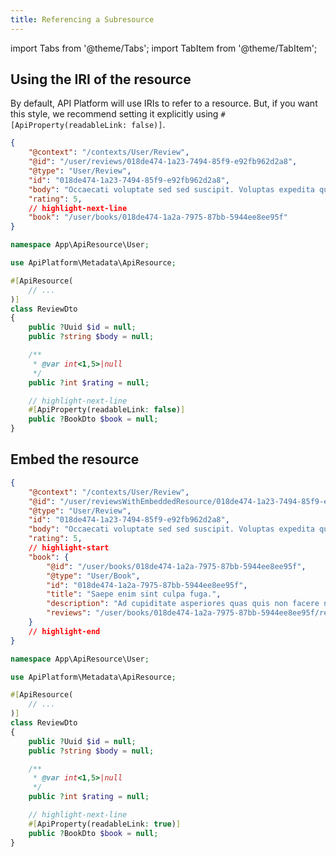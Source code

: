 ```yaml
---
title: Referencing a Subresource
---
```


import Tabs from '@theme/Tabs';
import TabItem from '@theme/TabItem';

## Using the IRI of the resource

By default, API Platform will use IRIs to refer to a resource. But, if you want this style, we recommend setting it explicitly using
`#[ApiProperty(readableLink: false)]`.

<Tabs queryString="tab" groupId="subresource">

<TabItem value="output" label="Output">

```json
{
    "@context": "/contexts/User/Review",
    "@id": "/user/reviews/018de474-1a23-7494-85f9-e92fb962d2a8",
    "@type": "User/Review",
    "id": "018de474-1a23-7494-85f9-e92fb962d2a8",
    "body": "Occaecati voluptate sed sed suscipit. Voluptas expedita quis molestias quam modi deleniti earum. Voluptas dolorem pariatur iusto quis. Rerum in quisquam nisi neque.",
    "rating": 5,
    // highlight-next-line
    "book": "/user/books/018de474-1a2a-7975-87bb-5944ee8ee95f"
}
```

</TabItem>

<TabItem value="apiresource" label="API Resource">

```php title="src/ApiResource/User/BookDto.php"
namespace App\ApiResource\User;

use ApiPlatform\Metadata\ApiResource;

#[ApiResource(
    // ...
)]
class ReviewDto
{
    public ?Uuid $id = null;
    public ?string $body = null;

    /**
     * @var int<1,5>|null
     */
    public ?int $rating = null;

    // highlight-next-line
    #[ApiProperty(readableLink: false)]
    public ?BookDto $book = null;
}
```

</TabItem>

</Tabs>

## Embed the resource

<Tabs queryString="tab" groupId="subresource">

<TabItem value="output" label="Output">

```json
{
    "@context": "/contexts/User/Review",
    "@id": "/user/reviewsWithEmbeddedResource/018de474-1a23-7494-85f9-e92fb962d2a8",
    "@type": "User/Review",
    "id": "018de474-1a23-7494-85f9-e92fb962d2a8",
    "body": "Occaecati voluptate sed sed suscipit. Voluptas expedita quis molestias quam modi deleniti earum. Voluptas dolorem pariatur iusto quis. Rerum in quisquam nisi neque.",
    "rating": 5,
    // highlight-start
    "book": {
        "@id": "/user/books/018de474-1a2a-7975-87bb-5944ee8ee95f",
        "@type": "User/Book",
        "id": "018de474-1a2a-7975-87bb-5944ee8ee95f",
        "title": "Saepe enim sint culpa fuga.",
        "description": "Ad cupiditate asperiores quas quis non facere nam. Fugit praesentium natus aut error perspiciatis quo. Iusto dolores quaerat quibusdam qui praesentium.",
        "reviews": "/user/books/018de474-1a2a-7975-87bb-5944ee8ee95f/reviews"
    }
    // highlight-end
}
```

</TabItem>

<TabItem value="apiresource" label="API Resource">

```php title="src/ApiResource/User/BookDto.php"
namespace App\ApiResource\User;

use ApiPlatform\Metadata\ApiResource;

#[ApiResource(
    // ...
)]
class ReviewDto
{
    public ?Uuid $id = null;
    public ?string $body = null;

    /**
     * @var int<1,5>|null
     */
    public ?int $rating = null;

    // highlight-next-line
    #[ApiProperty(readableLink: true)]
    public ?BookDto $book = null;
}
```

</TabItem>

</Tabs>